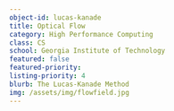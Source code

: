```yaml
---
object-id: lucas-kanade
title: Optical Flow
category: High Performance Computing
class: CS
school: Georgia Institute of Technology
featured: false
featured-priority:
listing-priority: 4
blurb: The Lucas-Kanade Method
img: /assets/img/flowfield.jpg
---
```


